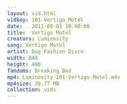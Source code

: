 ```yaml
---
layout: vid.html
vidkey: 101-Vertigo_Motel
date:   2011-08-01 10:00:00
title:  Vertigo Motel
creators: Luminosity
song: Vertigo Motel
artist: Dog Fashion Disco
width: 848
height: 480
fandoms: Breaking Bad
mp4: Luminosity-101-Vertigo-Motel.m4v
mp4size: 39.77 MB
collection: vids
---
```


  <div>
  
  </div>
  